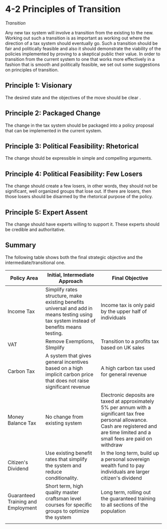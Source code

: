 # 4-2 Principles of Transition



*Transition*

Any new tax system will involve a transition from the existing to the new. Working out such a transition is as important as working out where the direction of a tax system should eventually go. Such a transition should be fair and politically feasible and also it should demonstrate the viability of the policies implemented by proving to a skeptical public their value. In order to transition from the current system to one that works more effectively in a fashion that is smooth and politically feasible, we set out some suggestions on principles of transition. 

 

## Principle 1: Visionary

The desired state and the objectives of the move should be clear .

## Principle 2: Packaged Change

The change in the tax system should be packaged into a policy proposal that can be implemented in the current system.

## Principle 3: Political Feasibility: Rhetorical

The change should be expressible in simple and compelling arguments.

## Principle 4: Political Feasibility: Few Losers

The change should create a few losers, in other words, they should not be significant, well organized groups that lose out. If there are losers, then those losers should be disarmed by the rhetorical purpose of the policy.

## Principle 5: Expert Assent

The change should have experts willing to support it. These experts should be credible and authoritative.

## Summary
 
The following table shows both the final strategic objective and the intermediate/transitional one. 


| **Policy Area**                    | **Initial, Intermediate   Approach**                         | **Final Objective**                                         |
| ---------------------------------- | ------------------------------------------------------------ | ------------------------------------------------------------ |
| Income Tax                         | Simplify rates structure, make existing benefits universal and add in   means testing using tax system instead of benefits means testing. | Income tax is only paid by the upper half of individuals     |
| VAT                                | Remove Exemptions, SImplify                                  | Transition to a profits tax based on UK sales               |
| Carbon Tax                         | A system that gives general incentives based on a high implicit   carbon price that does not raise significant revenue | A high carbon tax used for general revenue                   |
| Money Balance Tax                  | No change from existing system                               | Electronic deposits are taxed at approximately 5% per annum with a   significant tax free personal allowance. Cash are registered and are time   limited and a small fees are paid on withdraw |
| Citizen's Dividend                 | Use existing benefit rates that simplify the system and reduce   conditionality. | In the long term, build up a personal sovereign wealth fund to pay   individuals are larger citizen's dividend |
| Guaranteed Training and Employment | Short term, high quality master craftsman level courses for specific   groups to optimize the system | Long term, rolling out the guaranteed training to all sections of the   population |
|                                    |                                                              |                                                             |

 


 

 